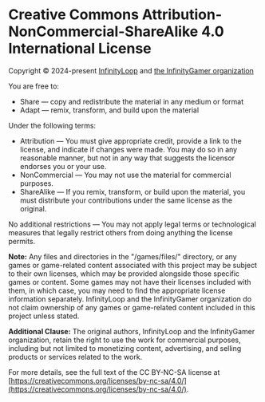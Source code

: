 # Creative Commons Attribution-NonCommercial-ShareAlike 4.0 International License

Copyright © 2024-present [InfinityLoop](https://github.com/InfinityLoop1) and [the InfinityGamer organization](https://github.com/InfinityGamer-Game-Site)

You are free to:
- Share — copy and redistribute the material in any medium or format
- Adapt — remix, transform, and build upon the material

Under the following terms:
- Attribution — You must give appropriate credit, provide a link to the license, and indicate if changes were made. You may do so in any reasonable manner, but not in any way that suggests the licensor endorses you or your use.
- NonCommercial — You may not use the material for commercial purposes.
- ShareAlike — If you remix, transform, or build upon the material, you must distribute your contributions under the same license as the original.

No additional restrictions — You may not apply legal terms or technological measures that legally restrict others from doing anything the license permits.

**Note:** Any files and directories in the "/games/files/" directory, or any games or game-related content associated with this project may be subject to their own licenses, which may be provided alongside those specific games or content. Some games may not have their licenses included with them, in which case, you may need to find the appropriate license information separately. InfinityLoop and the InfinityGamer organization do not claim ownership of any games or game-related content included in this project unless stated.

**Additional Clause:** The original authors, InfinityLoop and the InfinityGamer organization, retain the right to use the work for commercial purposes, including but not limited to monetizing content, advertising, and selling products or services related to the work.

For more details, see the full text of the CC BY-NC-SA license at [https://creativecommons.org/licenses/by-nc-sa/4.0/](https://creativecommons.org/licenses/by-nc-sa/4.0/).
